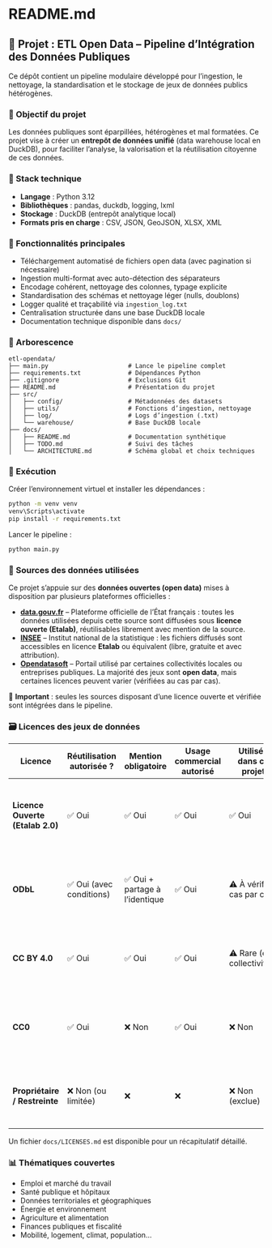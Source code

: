 # README.md

## 📌 Projet : ETL Open Data – Pipeline d’Intégration des Données Publiques

Ce dépôt contient un pipeline modulaire développé pour l’ingestion, le nettoyage, la standardisation et le stockage de jeux de données publics hétérogènes.

### 🎯 Objectif du projet

Les données publiques sont éparpillées, hétérogènes et mal formatées. Ce projet vise à créer un **entrepôt de données unifié** (data warehouse local en DuckDB), pour faciliter l’analyse, la valorisation et la réutilisation citoyenne de ces données.

### 🔧 Stack technique

* **Langage** : Python 3.12
* **Bibliothèques** : pandas, duckdb, logging, lxml
* **Stockage** : DuckDB (entrepôt analytique local)
* **Formats pris en charge** : CSV, JSON, GeoJSON, XLSX, XML

### 🧩 Fonctionnalités principales

* Téléchargement automatisé de fichiers open data (avec pagination si nécessaire)
* Ingestion multi-format avec auto-détection des séparateurs
* Encodage cohérent, nettoyage des colonnes, typage explicite
* Standardisation des schémas et nettoyage léger (nulls, doublons)
* Logger qualité et traçabilité via `ingestion_log.txt`
* Centralisation structurée dans une base DuckDB locale
* Documentation technique disponible dans `docs/`

### 📁 Arborescence

```
etl-opendata/
├── main.py                      # Lance le pipeline complet
├── requirements.txt             # Dépendances Python
├── .gitignore                   # Exclusions Git
├── README.md                    # Présentation du projet
├── src/
│   ├── config/                  # Métadonnées des datasets
│   ├── utils/                   # Fonctions d’ingestion, nettoyage
│   ├── log/                     # Logs d’ingestion (.txt)
│   └── warehouse/               # Base DuckDB locale
├── docs/
│   ├── README.md                # Documentation synthétique
│   ├── TODO.md                  # Suivi des tâches
│   └── ARCHITECTURE.md          # Schéma global et choix techniques
```

### 🧪 Exécution

Créer l’environnement virtuel et installer les dépendances :

```bash
python -m venv venv
venv\Scripts\activate
pip install -r requirements.txt
```

Lancer le pipeline :

```bash
python main.py
```

### 📂 Sources des données utilisées

Ce projet s’appuie sur des **données ouvertes (open data)** mises à disposition par plusieurs plateformes officielles :

* [**data.gouv.fr**](https://www.data.gouv.fr/) – Plateforme officielle de l’État français : toutes les données utilisées depuis cette source sont diffusées sous **licence ouverte (Etalab)**, réutilisables librement avec mention de la source.
* [**INSEE**](https://www.insee.fr/) – Institut national de la statistique : les fichiers diffusés sont accessibles en licence **Etalab** ou équivalent (libre, gratuite et avec attribution).
* [**Opendatasoft**](https://www.opendatasoft.com/fr/) – Portail utilisé par certaines collectivités locales ou entreprises publiques. La majorité des jeux sont **open data**, mais certaines licences peuvent varier (vérifiées au cas par cas).

📌 **Important** : seules les sources disposant d’une licence ouverte et vérifiée sont intégrées dans le pipeline.

### 🗃️ Licences des jeux de données

| Licence                          | Réutilisation autorisée ? | Mention obligatoire           | Usage commercial autorisé | Utilisée dans ce projet     | Détails                                                                 |
| -------------------------------- | ------------------------- | ----------------------------- | ------------------------- | --------------------------- | ----------------------------------------------------------------------- |
| **Licence Ouverte (Etalab 2.0)** | ✅ Oui                     | ✅ Oui                         | ✅ Oui                     | ✅ Oui                       | Licence standard de l’État français. Libre, gratuite, avec attribution. |
| **ODbL**                         | ✅ Oui (avec conditions)   | ✅ Oui + partage à l’identique | ✅ Oui                     | ⚠️ À vérifier cas par cas   | Nécessite de repartager les données transformées sous la même licence.  |
| **CC BY 4.0**                    | ✅ Oui                     | ✅ Oui                         | ✅ Oui                     | ⚠️ Rare (ex. collectivités) | Attribution obligatoire. Licence internationale très répandue.          |
| **CC0**                          | ✅ Oui                     | ❌ Non                         | ✅ Oui                     | ❌ Non                       | Domaine public : aucune contrainte d’usage. Peu courant dans ce projet. |
| **Propriétaire / Restreinte**    | ❌ Non (ou limitée)        | ❌                             | ❌                         | ❌ Non (exclue)              | Données non intégrées. Licence incompatible ou usage non autorisé.      |

Un fichier `docs/LICENSES.md` est disponible pour un récapitulatif détaillé.

### 📊 Thématiques couvertes

* Emploi et marché du travail
* Santé publique et hôpitaux
* Données territoriales et géographiques
* Énergie et environnement
* Agriculture et alimentation
* Finances publiques et fiscalité
* Mobilité, logement, climat, population…

